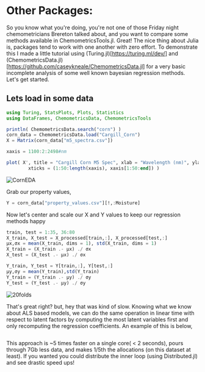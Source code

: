 # Other Packages:
So you know what you're doing, you're not one of those Friday night chemometricians Brereton talked about, and you want to compare some methods available in ChemometricsTools.jl. Great! The nice thing about Julia is, packages tend to work with one another with zero effort. To demonstrate this I made a little tutorial using (Turing.jl)[https://turing.ml/dev/] and (ChemometricsData.jl)[https://github.com/caseykneale/ChemometricsData.jl] for a very basic incomplete analysis of some well known bayesian regression methods. Let's get started.


## Lets load in some data
```julia
using Turing, StatsPlots, Plots, Statistics
using DataFrames, ChemometricsData, ChemometricsTools

println( ChemometricsData.search("corn") )
corn_data = ChemometricsData.load("Cargill_Corn")
X = Matrix(corn_data["m5_spectra.csv"])

xaxis = 1100:2:2498#nm

plot( X', title = "Cargill Corn M5 Spec", xlab = "Wavelength (nm)", ylab = "Absorbance", legend = false,
        xticks = (1:50:length(xaxis), xaxis[1:50:end]) )
```
![CornEDA](https://raw.githubusercontent.com/caseykneale/ChemometricsTools/master/images/BayesDemo/CornSpectra.png)

Grab our property values,
```julia
Y = corn_data["property_values.csv"][!,:Moisture]
```

Now let's center and scale our X and Y values to keep our regression methods happy

```julia
train, test = 1:35, 36:80
X_train, X_test = X_processed[train,:], X_processed[test,:]
μx,σx = mean(X_train, dims = 1), std(X_train, dims = 1)
X_train = (X_train .- μx) ./ σx
X_test = (X_test .- μx) ./ σx

Y_train, Y_test = Y[train,:], Y[test,:]
μy,σy = mean(Y_train),std(Y_train)
Y_train = (Y_train .- μy) ./ σy
Y_test = (Y_test .- μy) ./ σy
```


![20folds](https://raw.githubusercontent.com/caseykneale/ChemometricsTools/master/images/CV.png)

That's great right? but, hey that was kind of slow. Knowing what we know about ALS based models, we can do the same operation in linear time with respect to latent factors by computing the most latent variables first and only recomputing the regression coefficients. An example of this is below,

```julia

```
This approach is ~5 times faster on a single core( < 2 seconds), pours through 7Gb less data, and makes 1/5th the allocations (on this dataset at least). If you wanted you could distribute the inner loop (using Distributed.jl) and see drastic speed ups!
